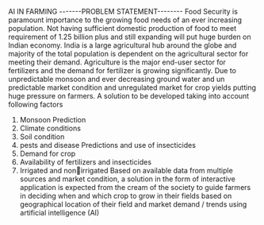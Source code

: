 AI IN FARMING 
-------PROBLEM STATEMENT--------
Food Security is paramount importance to the growing food needs of an ever increasing population. Not having sufficient domestic production of food to meet requirement of 1.25 billion plus and still expanding will put huge burden on Indian economy. India is a large agricultural hub around the globe and majority of the total population is dependent on the agricultural sector for meeting their demand. Agriculture is the major end-user sector for fertilizers and the demand for fertilizer is growing significantly. Due to unpredictable monsoon and ever decreasing ground water and un predictable market condition and unregulated market for crop yields putting huge pressure on farmers. A solution to be developed taking into account following factors 
1. Monsoon Prediction
2.  Climate conditions
3. Soil condition
4. pests and disease Predictions and use of insecticides
5. Demand for crop
6. Availability of fertilizers and insecticides
7. Irrigated and nonirrigated
Based on available data from multiple sources and market condition, a solution in the form of interactive application is expected from the cream of the society to guide farmers in deciding when and which crop to grow in their fields based on geographical location of their field and market demand / trends using artificial intelligence (AI)
